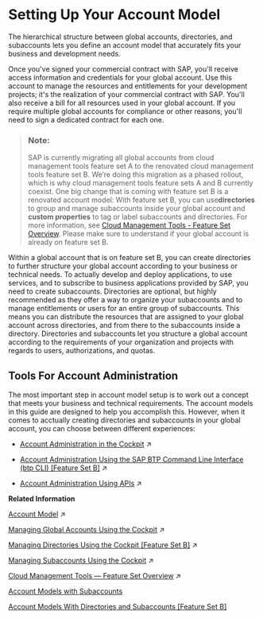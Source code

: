 <!-- loio2db81f42f5194454beecde6cd4994dda -->

# Setting Up Your Account Model

The hierarchical structure between global accounts, directories, and subaccounts lets you define an account model that accurately fits your business and development needs.

Once you've signed your commercial contract with SAP, you'll receive access information and credentials for your global account. Use this account to manage the resources and entitlements for your development projects; it's the realization of your commercial contract with SAP. You'll also receive a bill for all resources used in your global account. If you require multiple global accounts for compliance or other reasons, you'll need to sign a dedicated contract for each one.

> ### Note:  
> SAP is currently migrating all global accounts from cloud management tools feature set A to the renovated cloud management tools feature set B. We’re doing this migration as a phased rollout, which is why cloud management tools feature sets A and B currently coexist. One big change that is coming with feature set B is a renovated account model: With feature set B, you can use**directories** to group and manage subaccounts inside your global account and **custom properties** to tag or label subaccounts and directories. For more information, see [Cloud Management Tools - Feature Set Overview](https://help.sap.com/viewer/65de2977205c403bbc107264b8eccf4b/Cloud/en-US/caf4e4e23aef4666ad8f125af393dfb2.html). Please make sure to understand if your global account is already on feature set B.

Within a global account that is on feature set B, you can create directories to further structure your global account according to your business or technical needs. To actually develop and deploy applications, to use services, and to subscribe to business applications provided by SAP, you need to create subaccounts. Directories are optional, but highly recommended as they offer a way to organize your subaccounts and to manage entitlements or users for an entire group of subaccounts. This means you can distribute the resources that are assigned to your global account across directories, and from there to the subaccounts inside a directory. Directories and subaccounts let you structure a global account according to the requirements of your organization and projects with regards to users, authorizations, and quotas.



<a name="loio2db81f42f5194454beecde6cd4994dda__section_rwt_5sr_fnb"/>

## Tools For Account Administration

The most important step in account model setup is to work out a concept that meets your business and technical requirements. The account models in this guide are designed to help you accomplish this. However, when it comes to acctually creating directories and subaccounts in your global account, you can choose between different experiences:

-   [Account Administration in the Cockpit](https://help.sap.com/viewer/65de2977205c403bbc107264b8eccf4b/Cloud/en-US/8061ecc529d74465b2b9566a634943ec.html "Learn about frequent administrative tasks you can perform using the SAP BTP cockpit, such as managing global accounts, directories, subaccounts, entitlements, and members.") :arrow_upper_right:

-   [Account Administration Using the SAP BTP Command Line Interface (btp CLI) [Feature Set B]](https://help.sap.com/viewer/ea72206b834e4ace9cd834feed6c0e09/Cloud/en-US/7c6df2db6332419ea7a862191525377c.html "Use the SAP BTP command line interface (btp CLI) for account management tasks, such as creating or updating subaccounts and directories, and managing entitlements. It is a an alternative to the SAP BTP cockpit for all users who like to work in a terminal or want to automate operations using scripts.") :arrow_upper_right:

-   [Account Administration Using APIs](https://help.sap.com/viewer/65de2977205c403bbc107264b8eccf4b/Cloud/en-US/1c8db1483d914cd99047aac5280f61ea.html "SAP BTP provides REST APIs that enable you to perform administrative tasks on the global account, directory, and subaccount level, such as creating or updating subaccounts, monitoring usage information, managing access, and managing service resources.") :arrow_upper_right:

**Related Information**  


[Account Model](https://help.sap.com/viewer/65de2977205c403bbc107264b8eccf4b/Cloud/en-US/8ed4a705efa0431b910056c0acdbf377.html#loio8ed4a705efa0431b910056c0acdbf377 "Learn more about the different types of accounts on SAP BTP and how they relate to each other.") :arrow_upper_right:

[Managing Global Accounts Using the Cockpit](https://help.sap.com/viewer/65de2977205c403bbc107264b8eccf4b/Cloud/en-US/667f34ba9222450491c2b848cd17e189.html "Your SAP BTP global account is the entry point for managing the resources, landscape, and entitlements for your departments and projects in a self-service manner.") :arrow_upper_right:

[Managing Directories Using the Cockpit [Feature Set B]](https://help.sap.com/viewer/ea72206b834e4ace9cd834feed6c0e09/Cloud/en-US/f495ac1a62684affbff9f2629fe58bb0.html "Learn how to organize and manage your subaccounts according to your technical and business needs by using directories in the SAP BTP cockpit.") :arrow_upper_right:

[Managing Subaccounts Using the Cockpit](https://help.sap.com/viewer/ea72206b834e4ace9cd834feed6c0e09/Cloud/en-US/55d0b6d8b96846b8ae93b85194df0944.html "Learn how to structure a global account according to your organization’s and project’s requirements with regard to members, authorizations, and entitlements by managing subaccounts.") :arrow_upper_right:

[Cloud Management Tools — Feature Set Overview](https://help.sap.com/viewer/65de2977205c403bbc107264b8eccf4b/Cloud/en-US/caf4e4e23aef4666ad8f125af393dfb2.html "Cloud management tools represent the group of technologies designed for managing SAP BTP.") :arrow_upper_right:

[Account Models with Subaccounts](Account_Models_with_Subaccounts_049d331.md "Account Models 1 - 5 show ways to structure your global account into subaccounts. Note that all of them are just examples. They are not mutually exclusive and you can adapt them to your own needs.")

[Account Models With Directories and Subaccounts \[Feature Set B\]](Account_Models_With_Directories_and_Subaccounts_Feature_Set_B_b5a6b58.md#loiob5a6b58694784d0c9f4ff85f9b7336dd "With cloud management tools feature set B, we are introducing a more flexible account structure with directories and custom properties.")

